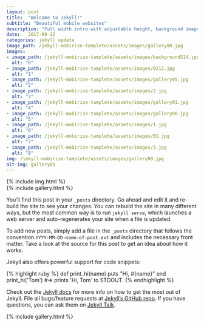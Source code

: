 ```yaml
---
layout: post
title:  "Welcome to Jekyll!"
subtitle: "Beautiful mobile websites"
description: "Full width intro with adjustable height, background image and a color overlay. Click any text to edit or style it."
date:   2017-09-12
categories: jekyll update
image_path: /jekyll-mobirise-tamplete/assets/images/gallery00.jpg
images:
- image_path: /jekyll-mobirise-tamplete/assets/images/background514.jpg
  alt: "0"
- image_path: /jekyll-mobirise-tamplete/assets/images/0212.jpg
  alt: "1"
- image_path: /jekyll-mobirise-tamplete/assets/images/gallery05.jpg
  alt: "2"
- image_path: /jekyll-mobirise-tamplete/assets/images/2.jpg
  alt: "3"
- image_path: /jekyll-mobirise-tamplete/assets/images/gallery01.jpg
  alt: "4"
- image_path: /jekyll-mobirise-tamplete/assets/images/gallery00.jpg
  alt: "5"
- image_path: /jekyll-mobirise-tamplete/assets/images/1.jpg
  alt: "6"
- image_path: /jekyll-mobirise-tamplete/assets/images/01.jpg
  alt: "7"
- image_path: /jekyll-mobirise-tamplete/assets/images/3.jpg
  alt: "8"
img: /jekyll-mobirise-tamplete/assets/images/gallery00.jpg
alt-img: gallery01
---
```


<div class="row">

  <div class="col-12 col-md-6">
    {% include img.html %}
  </div>

  <div class="col-12 col-md-6">
    {% include gallery.html %}
  </div>

</div>



You’ll find this post in your `_posts` directory. Go ahead and edit it and re-build the site to see your changes. You can rebuild the site in many different ways, but the most common way is to run `jekyll serve`, which launches a web server and auto-regenerates your site when a file is updated.

To add new posts, simply add a file in the `_posts` directory that follows the convention `YYYY-MM-DD-name-of-post.ext` and includes the necessary front matter. Take a look at the source for this post to get an idea about how it works.

Jekyll also offers powerful support for code snippets:

{% highlight ruby %}
def print_hi(name)
  puts "Hi, #{name}"
end
print_hi('Tom')
#=> prints 'Hi, Tom' to STDOUT.
{% endhighlight %}

Check out the [Jekyll docs][jekyll-docs] for more info on how to get the most out of Jekyll. File all bugs/feature requests at [Jekyll’s GitHub repo][jekyll-gh]. If you have questions, you can ask them on [Jekyll Talk][jekyll-talk].

[jekyll-docs]: https://jekyllrb.com/docs/home
[jekyll-gh]:   https://github.com/jekyll/jekyll
[jekyll-talk]: https://talk.jekyllrb.com/



{% include gallery.html %}